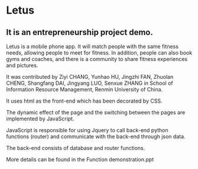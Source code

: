 # Letus

## It is an entrepreneurship project demo.

Letus is a mobile phone app. It will match people with the same fitness needs, allowing people to meet for fitness. In addition, people can also book gyms and coaches, and there is a community to share fitness experiences and pictures. 

It was contributed by Ziyi CHANG, Yunhao HU, Jingzhi FAN, Zhuolan CHENG, Shangfang DAI, Jingyang LUO, Senxue ZHANG in School of Information Resource Management, Renmin University of China.

It uses html as the front-end which has been decorated by CSS.

The dynamic effect of the page and the switching between the pages are implemented by JavaScript.

JavaScript is responsible for using Jquery to call back-end python functions (router) and communicate with the back-end through json data.

The back-end consists of database and router functions.

More details can be found in the Function demonstration.ppt
